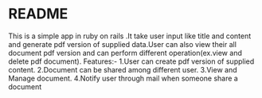 # README
This is a simple app in ruby on rails .It take user input like title and content and generate pdf version of supplied data.User can also view their all document pdf version and can perform different operation(ex.view and delete pdf document).
Features:-
 1.User can create pdf version of supplied content.
 2.Document can be shared among different user.
 3.View and Manage document.
 4.Notify user through mail  when someone share a document 
